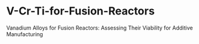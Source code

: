 # V-Cr-Ti-for-Fusion-Reactors
Vanadium Alloys for Fusion Reactors: Assessing Their Viability for Additive Manufacturing
